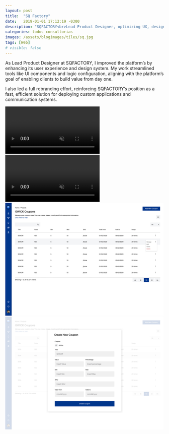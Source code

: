 ```yaml
---
layout: post
title:  "SQ Factory"
date:   2019-01-01 17:12:19 -0300
description: "SQFACTORY<br>Lead Product Designer, optimizing UX, design systems and led a rebranding to amplify product impact and efficiency."
categories: todos consultorias
images: /assets/blogimages/tiles/sq.jpg
tags: [Web]
# visible: false
---
```


<div class="row">
<div class="column">
As Lead Product Designer at SQFACTORY, I improved the platform’s by enhancing its user experience and design system. My work streamlined tools like UI components and logic configuration, aligning with the platform’s goal of enabling clients to build value from day one.

I also led a full rebranding effort, reinforcing SQFACTORY’s position as a fast, efficient solution for deploying custom applications and communication systems.
</div>
<div class="column">
<video autobuffer autoPlay loop muted><source src="/assets/blogimages/sq-1.mp4" type="video/mp4" /></video>
<video autobuffer autoPlay loop muted><source src="/assets/blogimages/sq-2.mp4" type="video/mp4" /></video>
<img class="post-image-full" src="/assets/blogimages/sq-3.jpg">
<img class="post-image-full" src="/assets/blogimages/sq-4.jpg">
</div>
</div>




